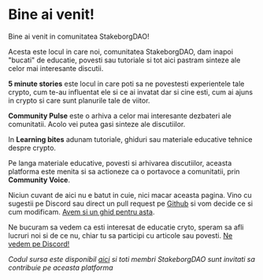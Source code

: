 # Bine ai venit!

Bine ai venit in comunitatea StakeborgDAO!

Acesta este locul in care noi, comunitatea StakeborgDAO, dam inapoi "bucati" de educatie, povesti sau tutoriale si tot aici pastram sinteze ale celor mai interesante discutii.

**5 minute stories** este locul in care poti sa ne povestesti experientele tale crypto, cum te-au influentat ele si ce ai invatat dar si cine esti, cum ai ajuns in crypto si care sunt planurile tale de viitor.

**Community Pulse** este o arhiva a celor mai interesante dezbateri ale comunitatii. Acolo vei putea gasi sinteze ale discutiilor.

In **Learning bites** adunam tutoriale, ghiduri sau materiale educative tehnice despre crypto.

Pe langa materiale educative, povesti si arhivarea discutiilor, aceasta platforma este menita si sa actioneze ca o portavoce a comunitatii, prin **Community Voice**.

Niciun cuvant de aici nu e batut in cuie, nici macar aceasta pagina. Vino cu sugestii pe Discord sau direct un pull request pe [Github](https://github.com/andreivdev/stakeborgdaocommunity) si vom decide ce si cum modificam. [Avem si un ghid pentru asta](learning-bites/articolul_despre_articole).

Ne bucuram sa vedem ca esti interesat de educatie cryto, speram sa afli lucruri noi si de ce nu, chiar tu sa participi cu articole sau povesti. [Ne vedem pe Discord!](https://discord.gg/gZkCnaGA53)

_Codul sursa este disponibil [aici](https://github.com/andreivdev/stakeborgdaocommunity/tree/retype) si toti membri StakeborgDAO sunt invitati sa contribuie pe aceasta platforma_
